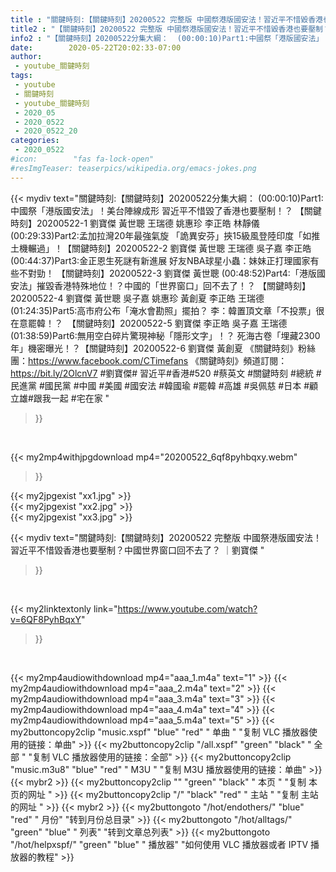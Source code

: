 ```yaml
---
title : "關鍵時刻:【關鍵時刻】20200522 完整版 中國祭港版國安法！習近平不惜毀香港也要壓制？中國世界窗口回不去了？ ｜劉寶傑 "
title2 : "【關鍵時刻】20200522 完整版 中國祭港版國安法！習近平不惜毀香港也要壓制？中國世界窗口回不去了？ ｜劉寶傑 "
info2 : "【關鍵時刻】20200522分集大綱：  (00:00:10)Part1:中國祭「港版國安法」！美台陣線成形 習近平不惜毀了香港也要壓制！？ 【關鍵時刻】20200522-1 劉寶傑 黃世聰 王瑞德 姚惠珍 李正皓 林靜儀  (00:29:33)Part2:孟加拉灣20年最強氣旋 「詭異安芬」挾15級風登陸印度「如推土機輾過」！【關鍵時刻】20200522-2 劉寶傑 黃世聰 王瑞德 吳子嘉 李正皓  (00:44:37)Part3:金正恩生死謎有新進展 好友NBA球星小蟲：妹妹正打理國家有些不對勁！ 【關鍵時刻】20200522-3 劉寶傑 黃世聰  (00:48:52)Part4:「港版國安法」摧毀香港特殊地位！？中國的「世界窗口」回不去了！？ 【關鍵時刻】20200522-4 劉寶傑 黃世聰 吳子嘉 姚惠珍 黃創夏 李正皓 王瑞德  (01:24:35)Part5:高市府公布「淹水會勘照」擺拍？ 李：韓置頂文章「不投票」很在意罷韓！？　【關鍵時刻】20200522-5 劉寶傑 李正皓 吳子嘉 王瑞德  (01:38:59)Part6:無用空白碎片驚現神秘「隱形文字」！？ 死海古卷「埋藏2300年」機密曝光！？【關鍵時刻】20200522-6 劉寶傑 黃創夏  《關鍵時刻》粉絲團：https://www.facebook.com/CTimefans 《關鍵時刻》頻道訂閱：https://bit.ly/2OlcnV7  #劉寶傑# 習近平#香港#520 #蔡英文  #關鍵時刻  #總統 #民進黨 #國民黨 #中國 #美國 #國安法 #韓國瑜 #罷韓 #高雄 #吳佩慈 #日本 #顧立雄#跟我一起 #宅在家 "
date:        2020-05-22T20:02:33-07:00
author:
 - youtube_關鍵時刻
tags:
 - youtube
 - 關鍵時刻
 - youtube_關鍵時刻
 - 2020_05
 - 2020_0522
 - 2020_0522_20
categories:
 - 2020_0522
#icon:        "fas fa-lock-open"
#resImgTeaser: teaserpics/wikipedia.org/emacs-jokes.png
---
```


{{< mydiv text="關鍵時刻:【關鍵時刻】20200522分集大綱：  (00:00:10)Part1:中國祭「港版國安法」！美台陣線成形 習近平不惜毀了香港也要壓制！？ 【關鍵時刻】20200522-1 劉寶傑 黃世聰 王瑞德 姚惠珍 李正皓 林靜儀  (00:29:33)Part2:孟加拉灣20年最強氣旋 「詭異安芬」挾15級風登陸印度「如推土機輾過」！【關鍵時刻】20200522-2 劉寶傑 黃世聰 王瑞德 吳子嘉 李正皓  (00:44:37)Part3:金正恩生死謎有新進展 好友NBA球星小蟲：妹妹正打理國家有些不對勁！ 【關鍵時刻】20200522-3 劉寶傑 黃世聰  (00:48:52)Part4:「港版國安法」摧毀香港特殊地位！？中國的「世界窗口」回不去了！？ 【關鍵時刻】20200522-4 劉寶傑 黃世聰 吳子嘉 姚惠珍 黃創夏 李正皓 王瑞德  (01:24:35)Part5:高市府公布「淹水會勘照」擺拍？ 李：韓置頂文章「不投票」很在意罷韓！？　【關鍵時刻】20200522-5 劉寶傑 李正皓 吳子嘉 王瑞德  (01:38:59)Part6:無用空白碎片驚現神秘「隱形文字」！？ 死海古卷「埋藏2300年」機密曝光！？【關鍵時刻】20200522-6 劉寶傑 黃創夏  《關鍵時刻》粉絲團：https://www.facebook.com/CTimefans 《關鍵時刻》頻道訂閱：https://bit.ly/2OlcnV7  #劉寶傑# 習近平#香港#520 #蔡英文  #關鍵時刻  #總統 #民進黨 #國民黨 #中國 #美國 #國安法 #韓國瑜 #罷韓 #高雄 #吳佩慈 #日本 #顧立雄#跟我一起 #宅在家 "
>}}
<br>


{{< my2mp4withjpgdownload mp4="20200522_6qf8pyhbqxy.webm"
>}}

{{< my2jpgexist "xx1.jpg" >}}<br>
{{< my2jpgexist "xx2.jpg" >}}<br>
{{< my2jpgexist "xx3.jpg" >}}<br>



{{< mydiv text="關鍵時刻:【關鍵時刻】20200522 完整版 中國祭港版國安法！習近平不惜毀香港也要壓制？中國世界窗口回不去了？ ｜劉寶傑 "
>}}
<br>

{{< my2linktextonly link="https://www.youtube.com/watch?v=6QF8PyhBqxY"
>}}


<br>

{{< my2mp4audiowithdownload mp4="aaa_1.m4a"    text="1" >}}
{{< my2mp4audiowithdownload mp4="aaa_2.m4a"    text="2" >}}
{{< my2mp4audiowithdownload mp4="aaa_3.m4a"    text="3" >}}
{{< my2mp4audiowithdownload mp4="aaa_4.m4a"    text="4" >}}
{{< my2mp4audiowithdownload mp4="aaa_5.m4a"    text="5" >}}
{{< my2buttoncopy2clip "music.xspf"        "blue"   "red"    " 单曲 "  "复制 VLC 播放器使用的链接：单曲" >}} {{< my2buttoncopy2clip "/all.xspf"         "green"  "black"  " 全部 "  "复制 VLC 播放器使用的链接：全部" >}} {{< my2buttoncopy2clip "music.m3u8"        "blue"   "red"    " M3U  "    "复制 M3U 播放器使用的链接：单曲" >}} {{< mybr2 >}} {{< my2buttoncopy2clip ""                  "green"  "black"  " 本页 "    "复制 本页的网址 " >}} {{< my2buttoncopy2clip "/"                 "black"  "red"    " 主站 "    "复制 主站的网址 " >}} {{< mybr2 >}} {{< my2buttongoto      "/hot/endothers/"   "blue"   "red"    " 月份"   "转到月份总目录" >}} {{< my2buttongoto      "/hot/alltags/"     "green"  "blue"   " 列表"   "转到文章总列表" >}} {{< my2buttongoto      "/hot/helpxspf/"    "green"  "blue"   " 播放器" "如何使用 VLC 播放器或者 IPTV 播放器的教程" >}} 
